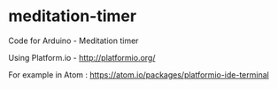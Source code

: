# meditation-timer
Code for Arduino - Meditation timer

Using Platform.io - http://platformio.org/

For example in Atom : https://atom.io/packages/platformio-ide-terminal

